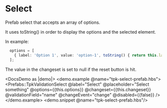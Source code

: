# Select

Prefab select that accepts an array of options.

It uses toString() in order to display the options and the selected element.

In example: 

```ts
  options = [
    { label: 'Option 1', value: 'option-1', toString() { return this.label; } }
  ];
```

The value in the changeset is set to null if the reset button is hit.

<DocsDemo as |demo|>
  <demo.example @name="tpk-select-prefab.hbs">
      <Prefabs::TpkValidationSelect
        @label="Select"
        @placeholder="Select something"
        @options={{this.options}}
        @changeset={{this.changeset}} 
        @validationField="name"
        @changeEvent="change"
        @disabled={{false}}
      />
  </demo.example>
  <demo.snippet @name="tpk-select-prefab.hbs"/>
</DocsDemo>
